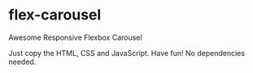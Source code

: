 # flex-carousel
Awesome Responsive Flexbox Carousel

Just copy the HTML, CSS and JavaScript. Have fun! No dependencies needed.
